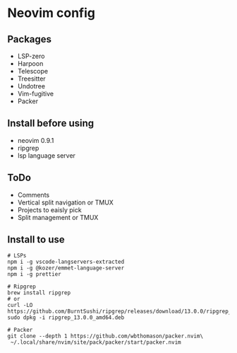 # Neovim config

## Packages
- LSP-zero
- Harpoon
- Telescope
- Treesitter
- Undotree
- Vim-fugitive
- Packer 

## Install before using
- neovim 0.9.1
- ripgrep
- lsp language server
  
## ToDo
- Comments
- Vertical split navigation or TMUX
- Projects to eaisly pick
- Split management or TMUX

## Install to use

```
# LSPs
npm i -g vscode-langservers-extracted
npm i -g @kozer/emmet-language-server
npm i -g prettier

# Ripgrep
brew install ripgrep
# or
curl -LO https://github.com/BurntSushi/ripgrep/releases/download/13.0.0/ripgrep_13.0.0_amd64.deb
sudo dpkg -i ripgrep_13.0.0_amd64.deb

# Packer
git clone --depth 1 https://github.com/wbthomason/packer.nvim\
 ~/.local/share/nvim/site/pack/packer/start/packer.nvim
```
